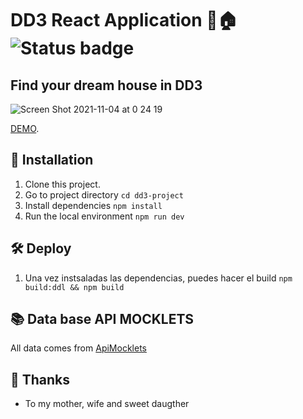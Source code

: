 # DD3 React Application :money_with_wings::house: ![Status badge](https://img.shields.io/badge/status-in%20progress-yellow)

## Find your dream house in DD3

![Screen Shot 2021-11-04 at 0 24 19](https://user-images.githubusercontent.com/15788622/140267928-ab6b7455-6f3f-48fd-beff-5c6484e4c398.png)

[DEMO]().

## 🚀 Installation
1. Clone this project.
2. Go to project directory
`cd dd3-project`
3. Install dependencies
`npm install`
4. Run the local environment
`npm run dev`

## 🛠 Deploy
1. Una vez instsaladas las dependencias, puedes hacer el build
`npm build:ddl && npm build`

## 📚 Data base API MOCKLETS
All data comes from [ApiMocklets](https://api.mocklets.com/p68140/rent/properties)

## 👏 Thanks
* To my mother, wife and sweet daugther

